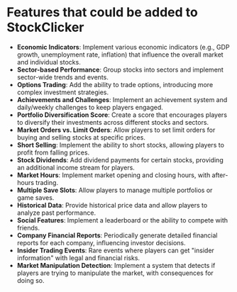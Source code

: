 # Features that could be added to StockClicker

- **Economic Indicators**: Implement various economic indicators (e.g., GDP growth, unemployment rate, inflation) that influence the overall market and individual stocks.
- **Sector-based Performance**: Group stocks into sectors and implement sector-wide trends and events.
- **Options Trading**: Add the ability to trade options, introducing more complex investment strategies.
- **Achievements and Challenges**: Implement an achievement system and daily/weekly challenges to keep players engaged.
- **Portfolio Diversification Score**: Create a score that encourages players to diversify their investments across different stocks and sectors.
- **Market Orders vs. Limit Orders**: Allow players to set limit orders for buying and selling stocks at specific prices.
- **Short Selling**: Implement the ability to short stocks, allowing players to profit from falling prices.
- **Stock Dividends**: Add dividend payments for certain stocks, providing an additional income stream for players.
- **Market Hours**: Implement market opening and closing hours, with after-hours trading.
- **Multiple Save Slots**: Allow players to manage multiple portfolios or game saves.
- **Historical Data**: Provide historical price data and allow players to analyze past performance.
- **Social Features**: Implement a leaderboard or the ability to compete with friends.
- **Company Financial Reports**: Periodically generate detailed financial reports for each company, influencing investor decisions.
- **Insider Trading Events**: Rare events where players can get "insider information" with legal and financial risks.
- **Market Manipulation Detection**: Implement a system that detects if players are trying to manipulate the market, with consequences for doing so.
